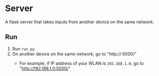 # Server
A flask server that takes inputs from another device on the same network.
## Run
1. Run `run.py`.
2. On another device on the same network, go to "http://<IP-address>:5000/"
   - For example, if IP address of your WLAN is `192.168.1.0`, go to "http://192.168.1.0:5000/"
